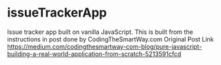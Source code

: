# issueTrackerApp
Issue tracker app built on vanilla JavaScript.
This is built from the instructions in post done by CodingTheSmartWay.com
Original Post Link 
https://medium.com/codingthesmartway-com-blog/pure-javascript-building-a-real-world-application-from-scratch-5213591cfcd
